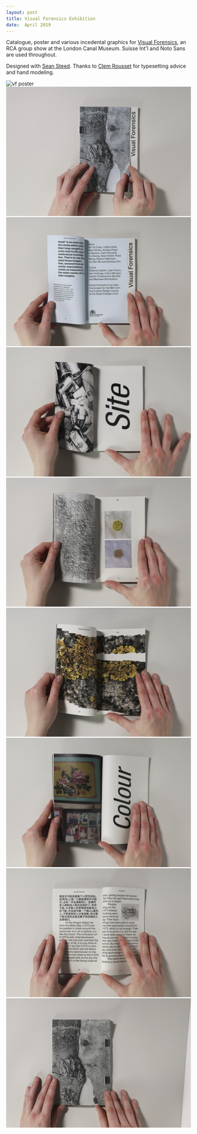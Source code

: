```yaml
---
layout: post
title: Visual Forensics Exhibition
date:  April 2019
---
```


Catalogue, poster and various incedental graphics for [Visual Forensics](https://twitter.com/ForensicsVisual), an RCA group show at the London Canal Museum. Suisse Int'l and Noto Sans are used throughout.

Designed with [Sean Steed](http://www.seansteed.com/). Thanks to [Clem Rousset](http://hereth.fr/) for typesetting advice and hand modeling.

![vf poster](/assets/assets/VF-poster-max-small.png)
![vf catalogue](/assets/vf/edit/Exam-Documentation-043.jpg)
![vf catalogue](/assets/vf/edit/Exam-Documentation-049.jpg)
![vf catalogue](/assets/vf/edit/Exam-Documentation-051.jpg)
![vf catalogue](/assets/vf/edit/Exam-Documentation-059.jpg)
![vf catalogue](/assets/vf/edit/Exam-Documentation-062.jpg)
![vf catalogue](/assets/vf/edit/Exam-Documentation-094.jpg)
![vf catalogue](/assets/vf/edit/Exam-Documentation-108.jpg)
![vf catalogue](/assets/vf/edit/Exam-Documentation-116.jpg)
